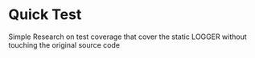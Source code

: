 # Quick Test
Simple Research on test coverage that cover the static LOGGER without touching the original source code
